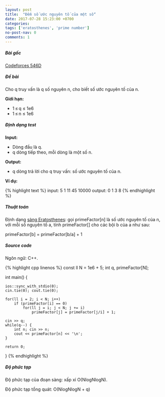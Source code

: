 ```yaml
---
layout: post
title:  "Đếm số ước nguyên tố của một số"
date: 2017-07-28 15:23:00 +0700
categories:
tags: ['eratosthenes', 'prime number']
no-post-nav: 0
comments: 1
---
```


##### **Bài gốc**
[Codeforces 546D](http://codeforces.com/problemset/problem/546/D)

##### **Đề bài**
Cho q truy vấn là q số nguyên n, cho biết số ước nguyên tố của n.

**Giới hạn:**

* 1 ≤ q ≤ 1e6
* 1 ≤ n ≤ 1e6

##### **Định dạng test**
**Input:**

* Dòng đầu là q.
* q dòng tiếp theo, mỗi dòng là một số n.

**Output:**
* q dòng trả lời cho q truy vấn: số ước nguyên tố của n.

**Ví dụ:**

{% highlight text %}
input:
5
1
11
45
10000
output:
0
1
3
8
{% endhighlight %}

##### **Thuật toán**

Định dạng [sàng Eratosthenes](https://vi.wikipedia.org/wiki/S%C3%A0ng_Eratosthenes): gọi primeFactor[n] là số ước nguyên tố của n, với mỗi số nguyên tố a, tính primeFactor[] cho các bội b của a như sau:

primeFactor[b] = primeFactor[b/a] + 1

##### **Source code**

Ngôn ngữ: C++.

{% highlight cpp linenos %}
const ll N = 1e6 + 5;
int q, primeFactor[N];

int main() {

    ios::sync_with_stdio(0);
    cin.tie(0); cout.tie(0);

    for(ll i = 2; i < N; i++)
        if (primeFactor[i] == 0)
            for(ll j = i; j < N; j += i)
                primeFactor[j] = primeFactor[j/i] + 1;

    cin >> q;
    while(q--) {
        int n; cin >> n;
        cout << primeFactor[n] << '\n';
    }

    return 0;
}
{% endhighlight %}

##### **Độ phức tạp**
Độ phức tạp của đoạn sàng: xấp xỉ O(NlogNlogN).

Độ phức tạp tổng quát: O(NlogNlogN + q)
